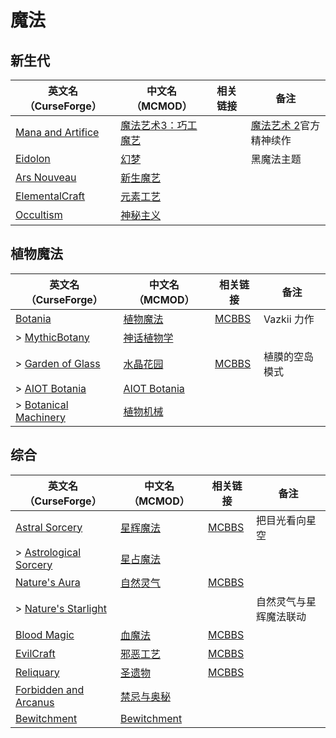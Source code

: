 # 魔法

## 新生代

| 英文名（CurseForge）                                                                | 中文名（MCMOD）                                             | 相关链接 | 备注                                                          |
| ----------------------------------------------------------------------------------- | ----------------------------------------------------------- | -------- | ------------------------------------------------------------- |
| [Mana and Artifice](https://www.curseforge.com/minecraft/mc-mods/mana-and-artifice) | [魔法艺术3：巧工魔艺](https://www.mcmod.cn/class/2773.html) |          | [魔法艺术 2](https://www.mcmod.cn/class/203.html)官方精神续作 |
| [Eidolon](https://www.curseforge.com/minecraft/mc-mods/eidolon)                     | [幻梦](https://www.mcmod.cn/class/3469.html)                |          | 黑魔法主题                                                    |
| [Ars Nouveau](https://www.curseforge.com/minecraft/mc-mods/ars-nouveau)             | [新生魔艺](https://www.mcmod.cn/class/3468.html)            |          |                                                               |
| [ElementalCraft](https://www.curseforge.com/minecraft/mc-mods/elemental-craft)      | [元素工艺](https://www.mcmod.cn/class/3504.html)            |          |                                                               |
| [Occultism](https://www.curseforge.com/minecraft/mc-mods/occultism)                 | [神秘主义](https://www.mcmod.cn/class/3986.html)            |          |                                                               |

## 植物魔法

| 英文名（CurseForge）                                                                      | 中文名（MCMOD）                                      | 相关链接                                              | 备注           |
| ----------------------------------------------------------------------------------------- | ---------------------------------------------------- | ----------------------------------------------------- | -------------- |
| [Botania](https://www.curseforge.com/minecraft/mc-mods/botania)                           | [植物魔法](https://www.mcmod.cn/class/332.html)      | [MCBBS](https://www.mcbbs.net/thread-722470-1-1.html) | Vazkii 力作    |
| > [MythicBotany](https://www.curseforge.com/minecraft/mc-mods/mythicbotany)               | [神话植物学](https://www.mcmod.cn/class/3644.html)   |                                                       |                |
| > [Garden of Glass](https://www.curseforge.com/minecraft/mc-mods/botania-garden-of-glass) | [水晶花园](https://www.mcmod.cn/class/645.html)      | [MCBBS](https://www.mcbbs.net/thread-541959-1-1.html) | 植膜的空岛模式 |
| > [AIOT Botania](https://www.curseforge.com/minecraft/mc-mods/aiot-botania)               | [AIOT Botania](https://www.mcmod.cn/class/1544.html) |                                                       |                |
| > [Botanical Machinery](https://www.curseforge.com/minecraft/mc-mods/botanical-machinery) | [植物机械](https://www.mcmod.cn/class/3141.html)     |                                                       |                |

## 综合

| 英文名（CurseForge）                                                                        | 中文名（MCMOD）                                     | 相关链接                                              | 备注                   |
| ------------------------------------------------------------------------------------------- | --------------------------------------------------- | ----------------------------------------------------- | ---------------------- |
| [Astral Sorcery](https://www.curseforge.com/minecraft/mc-mods/astral-sorcery)               | [星辉魔法](https://www.mcmod.cn/class/639.html)     | [MCBBS](https://www.mcbbs.net/thread-710454-1-1.html) | 把目光看向星空         |
| > [Astrological Sorcery](https://www.curseforge.com/minecraft/mc-mods/astrological-sorcery) | [星占魔法](https://www.mcmod.cn/class/3253.html)    |                                                       |                        |
| [Nature's Aura](https://www.curseforge.com/minecraft/mc-mods/natures-aura)                  | [自然灵气](https://www.mcmod.cn/class/1547.html)    | [MCBBS](https://www.mcbbs.net/thread-858351-1-1.html) |                        |
| > [Nature's Starlight](https://www.curseforge.com/minecraft/mc-mods/natures-starlight)      |                                                     |                                                       | 自然灵气与星辉魔法联动 |
| [Blood Magic](https://www.curseforge.com/minecraft/mc-mods/blood-magic)                     | [血魔法](https://www.mcmod.cn/class/528.html)       | [MCBBS](https://www.mcbbs.net/thread-566726-1-1.html) |                        |
| [EvilCraft](https://www.curseforge.com/minecraft/mc-mods/evilcraft)                         | [邪恶工艺](https://www.mcmod.cn/class/352.html)     | [MCBBS](https://www.mcbbs.net/thread-420085-1-1.html) |                        |
| [Reliquary](https://www.curseforge.com/minecraft/mc-mods/reliquary-v1-3)                    | [圣遗物](https://www.mcmod.cn/class/525.html)       | [MCBBS](https://www.mcbbs.net/thread-842186-1-1.html) |                        |
| [Forbidden and Arcanus](https://www.curseforge.com/minecraft/mc-mods/forbidden-arcanus)     | [禁忌与奥秘](https://www.mcmod.cn/class/2226.html)  |                                                       |                        |
| [Bewitchment](https://www.curseforge.com/minecraft/mc-mods/bewitchment)                     | [Bewitchment](https://www.mcmod.cn/class/1127.html) |                                                       |                        |
